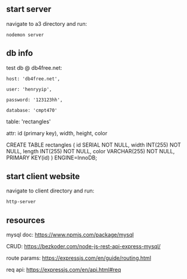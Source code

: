 ## start server
navigate to a3 directory and run:
```
nodemon server
```

## db info

test db @ db4free.net:

    host: 'db4free.net',

    user: 'henryyip',

    password: '123123hh',

    database: 'cmpt470'

table: 'rectangles'

attr: id (primary key), width, height, color

CREATE TABLE rectangles ( id SERIAL NOT NULL, width INT(255) NOT NULL, length INT(255) NOT NULL, color VARCHAR(255) NOT NULL, PRIMARY KEY(id) ) ENGINE=InnoDB;

## start client website
navigate to client directory and run:
```
http-server
```

## resources

mysql doc: https://www.npmjs.com/package/mysql

CRUD: https://bezkoder.com/node-js-rest-api-express-mysql/

route params: https://expressjs.com/en/guide/routing.html

req api: https://expressjs.com/en/api.html#req
